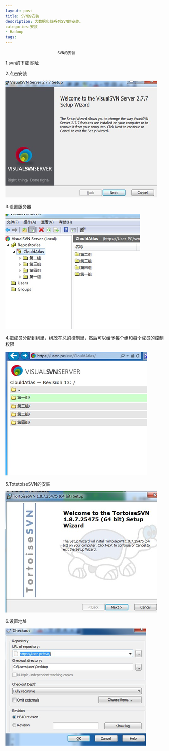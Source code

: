 ```yaml
---
layout: post
title: SVN的安装
description: 大数据实战系列SVN的安装。
categories:安装
- Hadoop 
tags:
---
```

                           SVN的安装

1.svn的下载
[网址](http://rj.baidu.com/soft/detail/11993.html?ald)

2.点击安装

![1](/image\20140820\1.jpg)


3.设置服务器

![2](/image\20140820\2.jpg)


4.把成员分配到组里，组放在总的控制里，然后可以给予每个组和每个成员的控制权限

![3](/image\20140820\3.jpg)


5.TotetoiseSVN的安装

![4](/image\20140820\4.jpg)


6.设置地址

![5](/image\20140820\5.jpg)





[1]:1.jpg
[2]:2.jpg
[3]:3.jpg
[4]:4.jpg
[5]:5.jpg